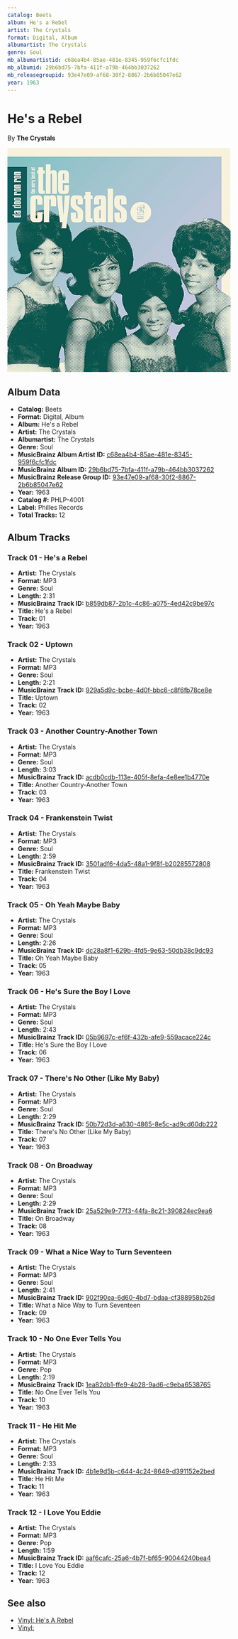 ```yaml
---
catalog: Beets
album: He's a Rebel
artist: The Crystals
format: Digital, Album
albumartist: The Crystals
genre: Soul
mb_albumartistid: c68ea4b4-85ae-481e-8345-959f6cfc1fdc
mb_albumid: 29b6bd75-7bfa-411f-a79b-464bb3037262
mb_releasegroupid: 93e47e09-af68-30f2-8867-2b6b85047e62
year: 1963
---
```


# He's a Rebel

By **The Crystals**

![](../../assets/beetscovers/The_Crystals-Hes_a_Rebel.jpg)

## Album Data

- **Catalog:** Beets
- **Format:** Digital, Album
- **Album:** He's a Rebel
- **Artist:** The Crystals
- **Albumartist:** The Crystals
- **Genre:** Soul
- **MusicBrainz Album Artist ID:** [c68ea4b4-85ae-481e-8345-959f6cfc1fdc](https://musicbrainz.org/artist/c68ea4b4-85ae-481e-8345-959f6cfc1fdc)
- **MusicBrainz Album ID:** [29b6bd75-7bfa-411f-a79b-464bb3037262](https://musicbrainz.org/release/29b6bd75-7bfa-411f-a79b-464bb3037262)
- **MusicBrainz Release Group ID:** [93e47e09-af68-30f2-8867-2b6b85047e62](https://musicbrainz.org/release-group/93e47e09-af68-30f2-8867-2b6b85047e62)
- **Year:** 1963
- **Catalog #:** PHLP-4001
- **Label:** Philles Records
- **Total Tracks:** 12

## Album Tracks

### Track 01 - He's a Rebel

- **Artist:** The Crystals
- **Format:** MP3
- **Genre:** Soul
- **Length:** 2:31
- **MusicBrainz Track ID:** [b859db87-2b1c-4c86-a075-4ed42c9be97c](https://musicbrainz.org/recording/b859db87-2b1c-4c86-a075-4ed42c9be97c)
- **Title:** He's a Rebel
- **Track:** 01
- **Year:** 1963

### Track 02 - Uptown

- **Artist:** The Crystals
- **Format:** MP3
- **Genre:** Soul
- **Length:** 2:21
- **MusicBrainz Track ID:** [929a5d9c-bcbe-4d0f-bbc6-c8f6fb78ce8e](https://musicbrainz.org/recording/929a5d9c-bcbe-4d0f-bbc6-c8f6fb78ce8e)
- **Title:** Uptown
- **Track:** 02
- **Year:** 1963

### Track 03 - Another Country-Another Town

- **Artist:** The Crystals
- **Format:** MP3
- **Genre:** Soul
- **Length:** 3:03
- **MusicBrainz Track ID:** [acdb0cdb-113e-405f-8efa-4e8ee1b4770e](https://musicbrainz.org/recording/acdb0cdb-113e-405f-8efa-4e8ee1b4770e)
- **Title:** Another Country-Another Town
- **Track:** 03
- **Year:** 1963

### Track 04 - Frankenstein Twist

- **Artist:** The Crystals
- **Format:** MP3
- **Genre:** Soul
- **Length:** 2:59
- **MusicBrainz Track ID:** [3501adf6-4da5-48a1-9f8f-b20285572808](https://musicbrainz.org/recording/3501adf6-4da5-48a1-9f8f-b20285572808)
- **Title:** Frankenstein Twist
- **Track:** 04
- **Year:** 1963

### Track 05 - Oh Yeah Maybe Baby

- **Artist:** The Crystals
- **Format:** MP3
- **Genre:** Soul
- **Length:** 2:26
- **MusicBrainz Track ID:** [dc28a8f1-629b-4fd5-9e63-50db38c9dc93](https://musicbrainz.org/recording/dc28a8f1-629b-4fd5-9e63-50db38c9dc93)
- **Title:** Oh Yeah Maybe Baby
- **Track:** 05
- **Year:** 1963

### Track 06 - He's Sure the Boy I Love

- **Artist:** The Crystals
- **Format:** MP3
- **Genre:** Soul
- **Length:** 2:43
- **MusicBrainz Track ID:** [05b9697c-ef6f-432b-afe9-559acace224c](https://musicbrainz.org/recording/05b9697c-ef6f-432b-afe9-559acace224c)
- **Title:** He's Sure the Boy I Love
- **Track:** 06
- **Year:** 1963

### Track 07 - There's No Other (Like My Baby)

- **Artist:** The Crystals
- **Format:** MP3
- **Genre:** Soul
- **Length:** 2:29
- **MusicBrainz Track ID:** [50b72d3d-a630-4865-8e5c-ad9cd60db222](https://musicbrainz.org/recording/50b72d3d-a630-4865-8e5c-ad9cd60db222)
- **Title:** There's No Other (Like My Baby)
- **Track:** 07
- **Year:** 1963

### Track 08 - On Broadway

- **Artist:** The Crystals
- **Format:** MP3
- **Genre:** Soul
- **Length:** 2:29
- **MusicBrainz Track ID:** [25a529e9-77f3-44fa-8c21-390824ec9ea6](https://musicbrainz.org/recording/25a529e9-77f3-44fa-8c21-390824ec9ea6)
- **Title:** On Broadway
- **Track:** 08
- **Year:** 1963

### Track 09 - What a Nice Way to Turn Seventeen

- **Artist:** The Crystals
- **Format:** MP3
- **Genre:** Soul
- **Length:** 2:41
- **MusicBrainz Track ID:** [902f90ea-6d60-4bd7-bdaa-cf388958b26d](https://musicbrainz.org/recording/902f90ea-6d60-4bd7-bdaa-cf388958b26d)
- **Title:** What a Nice Way to Turn Seventeen
- **Track:** 09
- **Year:** 1963

### Track 10 - No One Ever Tells You

- **Artist:** The Crystals
- **Format:** MP3
- **Genre:** Pop
- **Length:** 2:19
- **MusicBrainz Track ID:** [1ea82db1-ffe9-4b28-9ad6-c9eba6538765](https://musicbrainz.org/recording/1ea82db1-ffe9-4b28-9ad6-c9eba6538765)
- **Title:** No One Ever Tells You
- **Track:** 10
- **Year:** 1963

### Track 11 - He Hit Me

- **Artist:** The Crystals
- **Format:** MP3
- **Genre:** Soul
- **Length:** 2:33
- **MusicBrainz Track ID:** [4b1e9d5b-c644-4c24-8649-d391152e2bed](https://musicbrainz.org/recording/4b1e9d5b-c644-4c24-8649-d391152e2bed)
- **Title:** He Hit Me
- **Track:** 11
- **Year:** 1963

### Track 12 - I Love You Eddie

- **Artist:** The Crystals
- **Format:** MP3
- **Genre:** Pop
- **Length:** 1:59
- **MusicBrainz Track ID:** [aaf6cafc-25a6-4b7f-bf65-90044240bea4](https://musicbrainz.org/recording/aaf6cafc-25a6-4b7f-bf65-90044240bea4)
- **Title:** I Love You Eddie
- **Track:** 12
- **Year:** 1963


## See also

- [Vinyl: He's A Rebel](../../Vinyl/The_Crystals/Hes_A_Rebel.md)
- [Vinyl: ](../../Vinyl/The_Crystals/The_Crystals.md)
